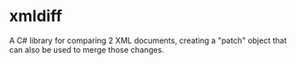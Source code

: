 # xmldiff
A C# library for comparing 2 XML documents, creating a "patch" object that can also be used to merge those changes.
